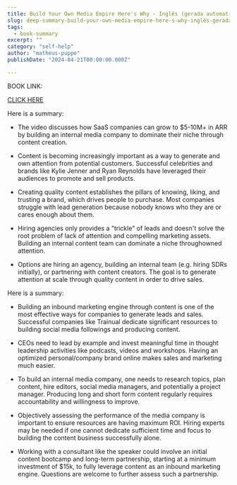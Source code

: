 ```yaml
---
title: Build Your Own Media Empire Here's Why - Inglês (gerada automaticamente)
slug: deep-summary-build-your-own-media-empire-here-s-why-inglês-gerada-automaticamente-
tags: 
  - book-summary
excerpt: ""
category: "self-help"
author: "matheus-puppe"
publishDate: "2024-04-21T00:00:00.000Z"

---
```


BOOK LINK:

[CLICK HERE](https://www.amazon.com/gp/search?ie=UTF8&tag=matheuspupp0a-20&linkCode=ur2&linkId=4410b525877ab397377c2b5e60711c1a&camp=1789&creative=9325&index=books&keywords=build-your-own-media-empire-here-s-why-inglês-gerada-automaticamente-)



 Here is a summary:

- The video discusses how SaaS companies can grow to $5-10M+ in ARR by building an internal media company to dominate their niche through content creation. 

- Content is becoming increasingly important as a way to generate and own attention from potential customers. Successful celebrities and brands like Kylie Jenner and Ryan Reynolds have leveraged their audiences to promote and sell products.

- Creating quality content establishes the pillars of knowing, liking, and trusting a brand, which drives people to purchase. Most companies struggle with lead generation because nobody knows who they are or cares enough about them. 

- Hiring agencies only provides a "trickle" of leads and doesn't solve the root problem of lack of attention and compelling marketing assets. Building an internal content team can dominate a niche throughowned attention. 

- Options are hiring an agency, building an internal team (e.g. hiring SDRs initially), or partnering with content creators. The goal is to generate attention at scale through quality content in order to drive sales.

 Here is a summary:

- Building an inbound marketing engine through content is one of the most effective ways for companies to generate leads and sales. Successful companies like Trainual dedicate significant resources to building social media followings and producing content. 

- CEOs need to lead by example and invest meaningful time in thought leadership activities like podcasts, videos and workshops. Having an optimized personal/company brand online makes sales and marketing much easier.

- To build an internal media company, one needs to research topics, plan content, hire editors, social media managers, and potentially a project manager. Producing long and short form content regularly requires accountability and willingness to improve. 

- Objectively assessing the performance of the media company is important to ensure resources are having maximum ROI. Hiring experts may be needed if one cannot dedicate sufficient time and focus to building the content business successfully alone. 

- Working with a consultant like the speaker could involve an initial content bootcamp and long-term partnership, starting at a minimum investment of $15k, to fully leverage content as an inbound marketing engine. Questions are welcome to further assess such a partnership.